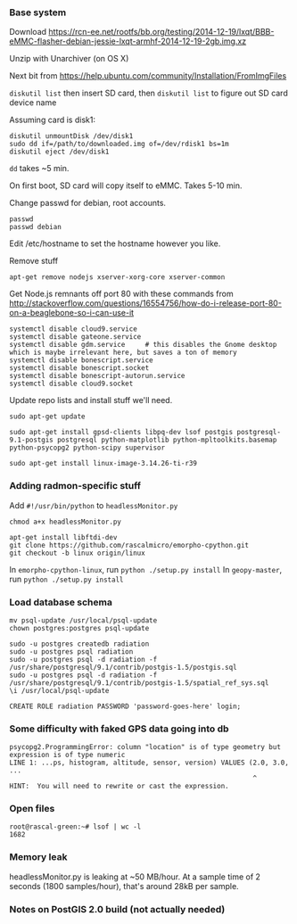 ### Base system ###

Download https://rcn-ee.net/rootfs/bb.org/testing/2014-12-19/lxqt/BBB-eMMC-flasher-debian-jessie-lxqt-armhf-2014-12-19-2gb.img.xz

Unzip with Unarchiver (on OS X)

Next bit from https://help.ubuntu.com/community/Installation/FromImgFiles

`diskutil list` then insert SD card, then `diskutil list` to figure out SD card device name

Assuming card is disk1:

    diskutil unmountDisk /dev/disk1
    sudo dd if=/path/to/downloaded.img of=/dev/rdisk1 bs=1m
    diskutil eject /dev/disk1

`dd` takes ~5 min.

On first boot, SD card will copy itself to eMMC. Takes 5-10 min.

Change passwd for debian, root accounts.

    passwd
    passwd debian

Edit /etc/hostname to set the hostname however you like.

Remove stuff

    apt-get remove nodejs xserver-xorg-core xserver-common

Get Node.js remnants off port 80 with these commands from http://stackoverflow.com/questions/16554756/how-do-i-release-port-80-on-a-beaglebone-so-i-can-use-it

    systemctl disable cloud9.service
    systemctl disable gateone.service
    systemctl disable gdm.service     # this disables the Gnome desktop which is maybe irrelevant here, but saves a ton of memory
    systemctl disable bonescript.service
    systemctl disable bonescript.socket
    systemctl disable bonescript-autorun.service
    systemctl disable cloud9.socket

Update repo lists and install stuff we'll need.

    sudo apt-get update

    sudo apt-get install gpsd-clients libpq-dev lsof postgis postgresql-9.1-postgis postgresql python-matplotlib python-mpltoolkits.basemap python-psycopg2 python-scipy supervisor

    sudo apt-get install linux-image-3.14.26-ti-r39

### Adding radmon-specific stuff ###
Add `#!/usr/bin/python` to `headlessMonitor.py`

`chmod a+x headlessMonitor.py`

    apt-get install libftdi-dev
    git clone https://github.com/rascalmicro/emorpho-cpython.git
    git checkout -b linux origin/linux

In `emorpho-cpython-linux`, run `python ./setup.py install`
In `geopy-master`, run `python ./setup.py install`

### Load database schema ###

    mv psql-update /usr/local/psql-update
    chown postgres:postgres psql-update

    sudo -u postgres createdb radiation
    sudo -u postgres psql radiation
    sudo -u postgres psql -d radiation -f /usr/share/postgresql/9.1/contrib/postgis-1.5/postgis.sql
    sudo -u postgres psql -d radiation -f /usr/share/postgresql/9.1/contrib/postgis-1.5/spatial_ref_sys.sql
    \i /usr/local/psql-update
    
    CREATE ROLE radiation PASSWORD 'password-goes-here' login;

### Some difficulty with faked GPS data going into db ###

    psycopg2.ProgrammingError: column "location" is of type geometry but expression is of type numeric
    LINE 1: ...ps, histogram, altitude, sensor, version) VALUES (2.0, 3.0, ...
                                                                 ^
    HINT:  You will need to rewrite or cast the expression.

### Open files ###

    root@rascal-green:~# lsof | wc -l
    1682

### Memory leak ###

headlessMonitor.py is leaking at ~50 MB/hour. At a sample time of 2 seconds (1800 samples/hour), that's around 28kB per sample.

### Notes on PostGIS 2.0 build (not actually needed) ###
